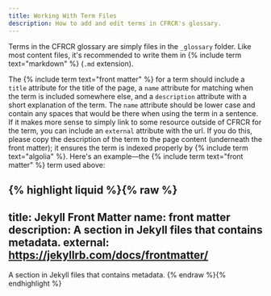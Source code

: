 ```yaml
---
title: Working With Term Files
description: How to add and edit terms in CFRCR's glossary.
---
```

Terms in the CFRCR glossary are simply files in the `_glossary` folder. Like most content files, it's recommended to write them in {% include term text="markdown" %} (`.md` extension).

The {% include term text="front matter" %} for a term should include a `title` attribute for the title of the page, a  `name` attribute for matching when the term is included somewhere else, and a `description` attribute with a short explanation of the term. The `name` attribute should be lower case and contain any spaces that would be there when using the term in a sentence. If it makes more sense to simply link to some resource outside of CFRCR for the term, you can include an `external` attribute with the url. If you do this, please copy the description of the term to the page content (underneath the front matter); it ensures the term is indexed properly by {% include term text="algolia" %}. Here's an example&mdash;the {% include term text="front matter" %} term used above:

{% highlight liquid %}{% raw %}
---
title: Jekyll Front Matter
name: front matter
description: A section in Jekyll files that contains metadata.
external: https://jekyllrb.com/docs/frontmatter/
---
A section in Jekyll files that contains metadata.
{% endraw %}{% endhighlight %}